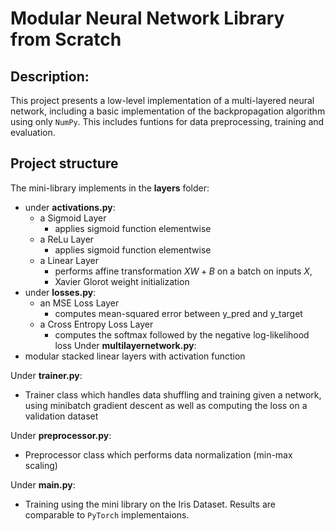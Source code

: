 # Modular Neural Network Library from Scratch
## Description:
This project presents a low-level implementation of a multi-layered neural network, including a basic implementation of the backpropagation algorithm using only ```NumPy```. This includes funtions for data preprocessing, training and evaluation. 

## Project structure
The mini-library implements in the **layers** folder:
* under **activations.py**: 
  * a Sigmoid Layer
    * applies sigmoid function elementwise
  * a ReLu Layer
    * applies sigmoid function elementwise
  * a Linear Layer
    * performs affine transformation $XW + B$ on a batch on inputs $X$, 
    * Xavier Glorot weight initialization
* under **losses.py**: 
  * an MSE Loss Layer
    * computes mean-squared error between y_pred and y_target
  * a Cross Entropy Loss Layer
    * computes the softmax followed by the negative log-likelihood loss
Under **multilayernetwork.py**:
* modular stacked linear layers with activation function

Under **trainer.py**:
* Trainer class which handles data shuffling and training given a network, using minibatch gradient descent as well as computing the loss on a validation dataset

Under **preprocessor.py**:
* Preprocessor class which performs data normalization (min-max scaling)

Under **main.py**:
* Training using the mini library on the Iris Dataset. Results are comparable to ```PyTorch``` implementaions. 
